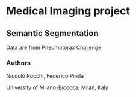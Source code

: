 # Medical Imaging project

## Semantic Segmentation

Data are from [Pneumotorax Challenge](https://siim.org/page/pneumothorax_challenge)

### Authors
Niccolò Rocchi, Federico Pirola

University of Milano-Bicocca, Milan, Italy
